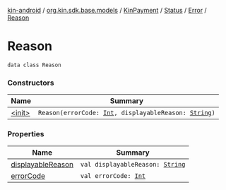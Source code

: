 [kin-android](../../../../../index.md) / [org.kin.sdk.base.models](../../../../index.md) / [KinPayment](../../../index.md) / [Status](../../index.md) / [Error](../index.md) / [Reason](./index.md)

# Reason

`data class Reason`

### Constructors

| Name | Summary |
|---|---|
| [&lt;init&gt;](-init-.md) | `Reason(errorCode: `[`Int`](https://kotlinlang.org/api/latest/jvm/stdlib/kotlin/-int/index.html)`, displayableReason: `[`String`](https://kotlinlang.org/api/latest/jvm/stdlib/kotlin/-string/index.html)`)` |

### Properties

| Name | Summary |
|---|---|
| [displayableReason](displayable-reason.md) | `val displayableReason: `[`String`](https://kotlinlang.org/api/latest/jvm/stdlib/kotlin/-string/index.html) |
| [errorCode](error-code.md) | `val errorCode: `[`Int`](https://kotlinlang.org/api/latest/jvm/stdlib/kotlin/-int/index.html) |
